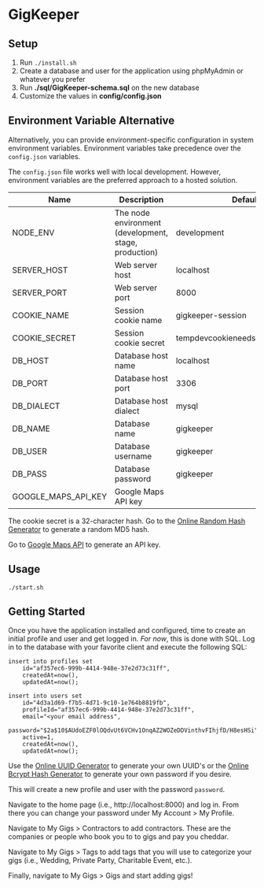 # GigKeeper

## Setup

1. Run `./install.sh`
1. Create a database and user for the application using phpMyAdmin or whatever you prefer
1. Run **./sql/GigKeeper-schema.sql** on the new database
1. Customize the values in **config/config.json**

## Environment Variable Alternative

Alternatively, you can provide environment-specific configuration in system environment variables. Environment variables take precedence over the `config.json` variables.

The `config.json` file works well with local development. However, environment variables are the preferred approach to a hosted solution.

<table>
<thead>
<tr><th>Name</th><th>Description</th><th>Default</th></tr>
</thead>
<tbody>
<tr><td>NODE_ENV</td><td>The node environment (development, stage, production)</td><td>development</td></tr>
<tr><td>SERVER_HOST</td><td>Web server host</td><td>localhost</td></tr>
<tr><td>SERVER_PORT</td><td>Web server port</td><td>8000</td></tr>
<tr><td>COOKIE_NAME</td><td>Session cookie name</td><td>gigkeeper-session</td></tr>
<tr><td>COOKIE_SECRET</td><td>Session cookie secret</td><td>tempdevcookieneedstobecreated123</td></tr>
<tr><td>DB_HOST</td><td>Database host name</td><td>localhost</td></tr>
<tr><td>DB_PORT</td><td>Database host port</td><td>3306</td></tr>
<tr><td>DB_DIALECT</td><td>Database host dialect</td><td>mysql</td></tr>
<tr><td>DB_NAME</td><td>Database name</td><td>gigkeeper</td></tr>
<tr><td>DB_USER</td><td>Database username</td><td>gigkeeper</td></tr>
<tr><td>DB_PASS</td><td>Database password</td><td>gigkeeper</td></tr>
<tr><td>GOOGLE_MAPS_API_KEY</td><td>Google Maps API key</td><td></td></tr>
</tbody>
</table>

The cookie secret is a 32-character hash. Go to the [Online Random Hash Generator](http://md5.my-addr.com/online_random_md5_hash_generator-and-md5_random_hash.php) to generate a random MD5 hash.

Go to [Google Maps API](https://developers.google.com/maps/documentation/javascript/get-api-key) to generate an API key.

## Usage

```./start.sh```

## Getting Started

Once you have the application installed and configured, time to create an initial profile and user and get logged in. _For now_, this is done with SQL. Log in to the database with your favorite client and execute the following SQL:

```
insert into profiles set
    id="af357ec6-999b-4414-948e-37e2d73c31ff",
    createdAt=now(),
    updatedAt=now();
    
insert into users set
    id="4d3a1d69-f7b5-4d71-9c10-1e764b8819fb",
    profileId="af357ec6-999b-4414-948e-37e2d73c31ff",
    email="<your email address",
    password="$2a$10$AUdoEZF0lOQdvUt6VCHv1OnqAZ2WOZeDDVinthvFIhjfD/H8esHSi",
    active=1,
    createdAt=now(),
    updatedAt=now();
```

Use the [Online UUID Generator](https://www.uuidgenerator.net/) to generate your own UUID's or the [Online Bcrypt Hash Generator](http://bcrypthashgenerator.apphb.com/) to generate your own password if you desire.

This will create a new profile and user with the password `password`.

Navigate to the home page (i.e., http://localhost:8000) and log in. From there you can change your password under My Account > My Profile.

Navigate to My Gigs > Contractors to add contractors. These are the companies or people who book you to to gigs and pay you cheddar.

Navigate to My Gigs > Tags to add tags that you will use to categorize your gigs (i.e., Wedding, Private Party, Charitable Event, etc.).

Finally, navigate to My Gigs > Gigs and start adding gigs!
